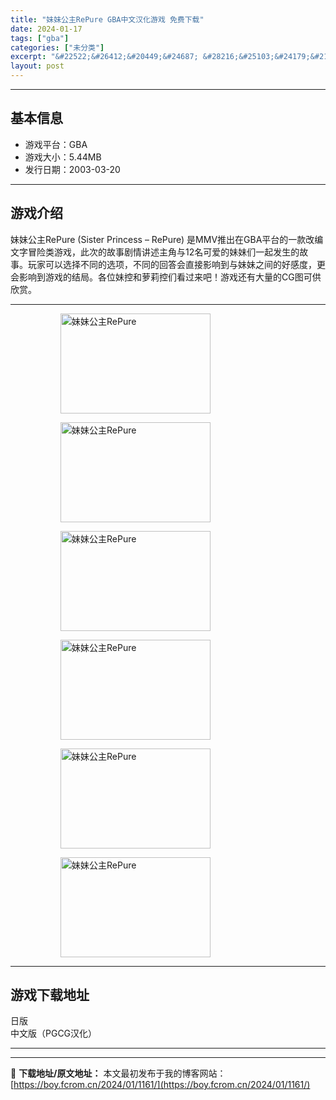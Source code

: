 ```yaml
---
title: "妹妹公主RePure GBA中文汉化游戏 免费下载"
date: 2024-01-17
tags: ["gba"]
categories: ["未分类"]
excerpt: "&#22522;&#26412;&#20449;&#24687; &#28216;&#25103;&#24179;&#21488;&#65306;GBA &#28216;&#25103;&#22823;&#23567;&#65306;5.44MB &#21457;&#34892;&#26085;&amp;#&hellip;"
layout: post
---
```


 <hr><h2>&#22522;&#26412;&#20449;&#24687;</h2> <ul><li>&#28216;&#25103;&#24179;&#21488;&#65306;GBA</li> <li>&#28216;&#25103;&#22823;&#23567;&#65306;5.44MB</li> <li>&#21457;&#34892;&#26085;&#26399;&#65306;2003-03-20</li> </ul><hr><h2>&#28216;&#25103;&#20171;&#32461;</h2> <p>&#22969;&#22969;&#20844;&#20027;RePure (Sister Princess &ndash; RePure) &#26159;MMV&#25512;&#20986;&#22312;GBA&#24179;&#21488;&#30340;&#19968;&#27454;&#25913;&#32534;&#25991;&#23383;&#20882;&#38505;&#31867;&#28216;&#25103;&#65292;&#27492;&#27425;&#30340;&#25925;&#20107;&#21095;&#24773;&#35762;&#36848;&#20027;&#35282;&#19982;12&#21517;&#21487;&#29233;&#30340;&#22969;&#22969;&#20204;&#19968;&#36215;&#21457;&#29983;&#30340;&#25925;&#20107;&#12290;&#29609;&#23478;&#21487;&#20197;&#36873;&#25321;&#19981;&#21516;&#30340;&#36873;&#39033;&#65292;&#19981;&#21516;&#30340;&#22238;&#31572;&#20250;&#30452;&#25509;&#24433;&#21709;&#21040;&#19982;&#22969;&#22969;&#20043;&#38388;&#30340;&#22909;&#24863;&#24230;&#65292;&#26356;&#20250;&#24433;&#21709;&#21040;&#28216;&#25103;&#30340;&#32467;&#23616;&#12290;&#21508;&#20301;&#22969;&#25511;&#21644;&#33821;&#33673;&#25511;&#20204;&#30475;&#36807;&#26469;&#21543;&#65281;&#28216;&#25103;&#36824;&#26377;&#22823;&#37327;&#30340;CG&#22270;&#21487;&#20379;&#27427;&#36175;&#12290;</p> <hr><figure><figure><img loading="lazy" decoding="async" width="240" height="160" data-id="6965" src="https://boy.fcrom.cn/wp-content/uploads/2024/01/20240116_65a6368cdc207.png" title="&#22969;&#22969;&#20844;&#20027;RePure-1" alt="妹妹公主RePure"></figure><figure><img loading="lazy" decoding="async" width="240" height="160" data-id="6968" src="https://boy.fcrom.cn/wp-content/uploads/2024/01/20240116_65a6368d14e4f.png" title="&#22969;&#22969;&#20844;&#20027;RePure-2" alt="妹妹公主RePure"></figure><figure><img loading="lazy" decoding="async" width="240" height="160" data-id="6967" src="https://boy.fcrom.cn/wp-content/uploads/2024/01/20240116_65a6368d3f658.png" title="&#22969;&#22969;&#20844;&#20027;RePure-3" alt="妹妹公主RePure"></figure><figure><img loading="lazy" decoding="async" width="240" height="160" data-id="6963" src="https://boy.fcrom.cn/wp-content/uploads/2024/01/20240116_65a6368d6be8f.png" title="&#22969;&#22969;&#20844;&#20027;RePure" alt="妹妹公主RePure"></figure><figure><img loading="lazy" decoding="async" width="240" height="160" data-id="6966" src="https://boy.fcrom.cn/wp-content/uploads/2024/01/20240116_65a6368d987c0.png" title="&#22969;&#22969;&#20844;&#20027;RePure" alt="妹妹公主RePure"></figure><figure><img loading="lazy" decoding="async" width="240" height="160" data-id="6964" src="https://boy.fcrom.cn/wp-content/uploads/2024/01/20240116_65a6368dbc260.png" title="&#22969;&#22969;&#20844;&#20027;RePure" alt="妹妹公主RePure"></figure></figure><hr><h2>&#28216;&#25103;&#19979;&#36733;&#22320;&#22336;</h2> <div><div> <div> <span></span><span>&#26085;&#29256;</span></div> <div> <span></span><span>&#20013;&#25991;&#29256;&#65288;PGCG&#27721;&#21270;&#65289;</span></div> </div></div> <hr>

---
📖 **下载地址/原文地址：** 本文最初发布于我的博客网站：[https://boy.fcrom.cn/2024/01/1161/](https://boy.fcrom.cn/2024/01/1161/)
